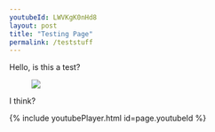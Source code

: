 ```yaml
---
youtubeId: LWVKgK0nHd8
layout: post
title: "Testing Page"
permalink: /teststuff
---
```


Hello, is this a test?

<figure>
	<a href="https://i.ytimg.com/vi/SfLV8hD7zX4/maxresdefault.jpg"><img src="https://i.ytimg.com/vi/SfLV8hD7zX4/maxresdefault.jpg"></a>
</figure>

I think?


{% include youtubePlayer.html id=page.youtubeId %}
